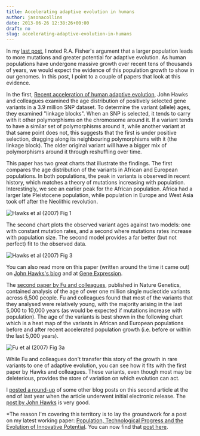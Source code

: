 ```yaml
---
title: Accelerating adaptive evolution in humans
author: jasonacollins
date: 2013-06-26 12:38:26+00:00
draft: no
slug: accelerating-adaptive-evolution-in-humans
---
```


In my [last post](https://www.jasoncollins.blog/more-people-means-more-ideas-and-mutations/), I noted R.A. Fisher's argument that a larger population leads to more mutations and greater potential for adaptive evolution. As human populations have undergone massive growth over recent tens of thousands of years, we would expect the evidence of this population growth to show in our genomes. In this post, I point to a couple of papers that look at this evidence.

In the first, [Recent acceleration of human adaptive evolution](https://doi.org/10.1073/pnas.0707650104), John Hawks and colleagues examined the age distribution of positively selected gene variants in a 3.9 million SNP dataset. To determine the variant (allele) ages, they examined "linkage blocks". When an SNP is selected, it tends to carry with it other polymorphisms on the chromosome around it. If a variant tends to have a similar set of polymorphisms around it, while another variant at that same point does not, this suggests that the first is under positive selection, dragging along its neighbouring polymorphisms with it (the linkage block). The older original variant will have a bigger mix of polymorphisms around it through reshuffling over time.

This paper has two great charts that illustrate the findings. The first compares the age distribution of the variants in African and European populations. In both populations, the peak in variants is observed in recent history, which matches a theory of mutations increasing with population. Interestingly, we see an earlier peak for the African population. Africa had a larger late Pleistocene population, while population in Europe and West Asia took off after the Neolithic revolution.

![Hawks et al (2007) Fig 1](/img/2013-06-26-accelerating-adaptive-evolution-in-humans/hawks-et-al-2007-fig-1.jpg)

The second chart plots the observed variant ages against two models: one with constant mutation rates, and a second where mutations rates increase with population size. The second model provides a far better (but not perfect) fit to the observed data.

![Hawks et al (2007) Fig 3](/img/2013-06-26-accelerating-adaptive-evolution-in-humans/hawks-et-al-2007-fig-3.jpg)

You can also read more on this paper (written around the time it came out) on [John Hawks's blog](http://johnhawks.net/weblog/topics/evolution/selection/acceleration/accel_story_2007.html?seemore=y) and at [Gene Expression](http://blogs.discovermagazine.com/gnxp/2007/12/accelerated-adaptive-human-evolution/#.UcpkvuuiaI4).

The [second paper by Fu and colleagues](https://doi.org/10.1038/nature11690), published in Nature Genetics, contained analysis of the age of over one million single nucleotide variants across 6,500 people. Fu and colleagues found that most of the variants that they analysed were relatively young, with the majority arising in the last 5,000 to 10,000 years (as would be expected if mutations increase with population). The age of the variants is best shown in the following chart which is a heat map of the variants in African and European populations before and after recent accelerated population growth (i.e. before or within the last 5,000 years).

![Fu et al (2007) Fig 3a](/img/2013-06-26-accelerating-adaptive-evolution-in-humans/fu-et-al-2007-fig-3a.jpg)

While Fu and colleagues don't transfer this story of the growth in rare variants to one of adaptive evolution, you can see how it fits with the first paper by Hawks and colleagues. These variants, even though most may be deleterious, provides the store of variation on which evolution can act.

I [posted a round-up](https://www.jasoncollins.blog/a-flood-of-new-genetic-variation/) of some other blog posts on this second article at the end of last year when the article underwent initial electronic release. The [post by John Hawks](http://johnhawks.net/weblog/reviews/genomics/selection/fu-2012-mutation-ages-europeans-africans.html) is very good.

*The reason I'm covering this territory is to lay the groundwork for a post on my latest working paper: [Population, Technological Progress and the Evolution of Innovative Potential](http://ssrn.com/abstract=2284456). You can now find that [post here](https://www.jasoncollins.blog/population-technological-progress-and-the-evolution-of-innovative-potential/).
